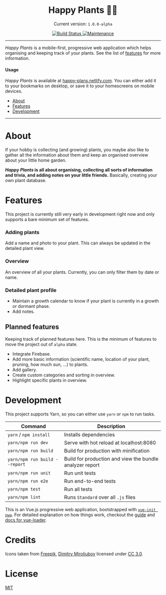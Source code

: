 <h1 align="center">
  Happy Plants 🌵🌱
</h1>

<p align="center">
  Current version: <code>1.0.0-alpha</code>
</p>

<p align="center">
  <a href="https://travis-ci.com/morkro/happy-plants">
    <img src="https://travis-ci.com/morkro/happy-plants.svg?token=jraMM7KwaR9EEq8wiKZk&branch=master)" alt="Build Status" />
    <img src="https://img.shields.io/maintenance/yes/2017.svg" alt="Maintenance" />
  </a>
</p>

---

_Happy Plants_ is a mobile-first, progressive web application which helps organising and keeping track of your plants. See the list of [features](#features) for more information.

#### Usage
_Happy Plants_ is available at [happy-plans.netlify.com](https://happy-plans.netlify.com). You can either add it to your bookmarks on desktop, or save it to your homescreens on mobile devices.

- [About](#about)
- [Features](#features)
- [Development](#development)

---

# About
If your hobby is collecting (and growing) plants, you maybe also like to gather all the information about them and keep an organised overview about your little home garden.

**_Happy Plants_ is all about organising, collecting all sorts of information and trivia, and adding notes on your little friends.** Basically, creating your own plant database.

# Features
This project is currently still very early in development right now and only supports a bare minimum set of features.

### Adding plants
Add a name and photo to your plant. This can always be updated in the detailed plant view.

### Overview
An overview of all your plants. Currently, you can only filter them by date or name.

### Detailed plant profile
- Maintain a growth calendar to know if your plant is currently in a growth or dormant phase.
- Add notes.

## Planned features
Keeping track of planned features here. This is the minimum of features to move the project out of `alpha` state.

- Integrate Firebase.
- Add more basic information (scientific name, location of your plant, pruning, how much sun, ...) to plants.
- Add gallery.
- Create custom categories and sorting in overview.
- Highlight specific plants in overview.

# Development
This project supports Yarn, so you can either use `yarn` or `npm` to run tasks.

| Command | Description |
| ------- | ----------- |
| `yarn` / `npm install` | Installs dependencies |
| `yarn/npm run dev` | Serve with hot reload at localhost:8080 |
| `yarn/npm run build` | Build for production with minification |
| `yarn/npm run build --report` | Build for production and view the bundle analyzer report |
| `yarn/npm run unit` | Run unit tests |
| `yarn/npm run e2e` | Run end-to-end tests |
| `yarn/npm test` | Run all tests |
| `yarn/npm lint` | Runs `Standard` over all `.js` files |

This is an Vue.js progressive web application, bootstrapped with [`vue-init pwa`](https://github.com/vuejs-templates/pwa). For detailed explanation on how things work, checkout the [guide](http://vuejs-templates.github.io/webpack/) and [docs for vue-loader](http://vuejs.github.io/vue-loader).

# Credits
Icons taken from [Freepik](http://www.freepik.com), [Dimitry Miroliubov](http://www.flaticon.com/authors/dimitry-miroliubov) licensed under [CC 3.0](http://creativecommons.org/licenses/by/3.0/).

# License
[MIT](https:/github.com/morkro/happy-plants/LICENSE)
